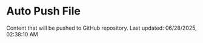 # Auto Push File

Content that will be pushed to GitHub repository.
Last updated: 06/28/2025, 02:38:10 AM